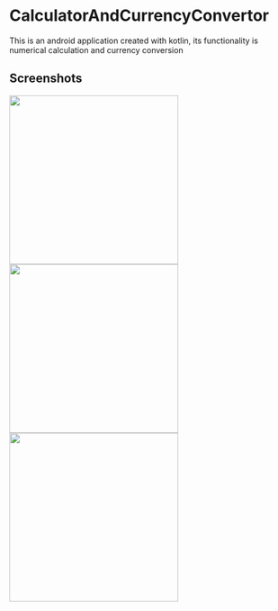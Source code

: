# CalculatorAndCurrencyConvertor
This is an android application created with kotlin, its functionality is numerical calculation and currency conversion

## Screenshots
<image align="center" width="300" src="./Screenshots/calculator.jpg">

<image align="center" width="300" src="./Screenshots/currency_convertor.jpg">

<image align="center" width="300" src="./Screenshots/country_selector.jpg">
